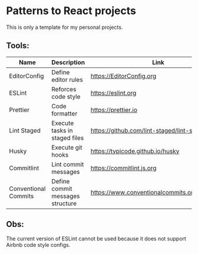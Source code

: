 # Patterns to React projects

This is only a template for my personal projects.

## Tools:

| Name                 | Description                      | Link                                          |
| -------------------- | -------------------------------- | --------------------------------------------- |
| EditorConfig         | Define editor rules              | https://EditorConfig.org                      |
| ESLint               | Reforces code style              | https://eslint.org                            |
| Prettier             | Code formatter                   | https://prettier.io                           |
| Lint Staged          | Execute tasks in staged files    | https://github.com/lint-staged/lint-staged    |
| Husky                | Execute git hooks                | https://typicode.github.io/husky              |
| Commitlint           | Lint commit messages             | https://commitlint.js.org                     |
| Conventional Commits | Define commit messages structure | https://www.conventionalcommits.org/en/v1.0.0 |

## Obs:

The current version of ESLint cannot be used because it does not support Airbnb code style configs.
